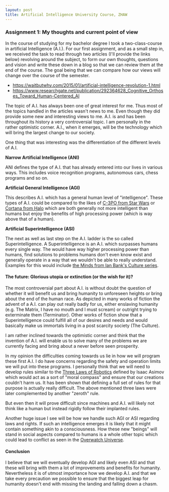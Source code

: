 ```yaml
---
layout: post
title: Artificial Intelligence University Course, ZHAW
---
```


### Assignment 1: My thoughts and current point of view

In the course of studying for my bachelor degree I took a two-class-course in artificial Intelligence (A.I.). For our first assignment, and as a small step in, we received the task to read through two articles (I'll provide the links below) revolving around the subject, to form our own thoughts, questions and vision and write these down in a blog so that we can review them at the end of the course. The goal being that we can compare how our views will change over the course of the semester.

* https://waitbutwhy.com/2015/01/artificial-intelligence-revolution-1.html
* https://www.researchgate.net/publication/292364628_Cognitive_Orthoses_Toward_Human-Centered_AI

The topic of A.I. has always been one of great interest for me. Thus most of the topics handled in the articles wasn't news to me. Even though they did provide some new and interesting views to me. 
A.I. is and has been throughout its history a very controversial topic. I am personally in the rather optimistic corner. A.I., when it emerges, will be the technology which will bring the largest change to our society. 

One thing that was interesting was the differentiation of the different levels of A.I.

**Narrow Artificial Intelligence (ANI)**

ANI defines the type of A.I. that has already entered into our lives in various ways. This includes voice recognition programs, autonomous cars, chess programs and so on.

**Artificial General Intelligence (AGI)**

This describes A.I. which has a general human level of "intelligence". These types of A.I. could be compared to the likes of [C-3PO from Star Wars](https://en.wikipedia.org/wiki/C-3PO) or [Cortana from Halo](https://en.wikipedia.org/wiki/Cortana_%28Halo%29) which are both generally not more intelligent than humans but enjoy the benefits of high processing power (which is way above that of a human).

**Artificial Superintelligence (ASI)** 

The next as well as last step on the A.I. ladder is the so called Superintelligence. A Superintelligence is an A.I. which surpasses humans every single way. The would have way higher processing power than humans, find solutions to problems humans don't even know exist and generally operate in a way that we wouldn't be able to really understand. Examples for this would include [the Minds from Ian Bank's Culture series](https://en.wikipedia.org/wiki/Mind_%28The_Culture%29).

#### The future: Glorious utopia or extinction (or the wish for it)?

The most controversial part about A.I. is without doubt the question of whether it will benefit us and bring humanity to unforeseen heights or bring about the end of the human race. 
As depicted in many works of fiction the advent of a A.I. can play out really badly for us, either enslaving humanity (e.g. The Matrix, I have no mouth and I must scream) or outright trying to exterminate them (Terminator). Other works of fiction show that a Superintelligence could fulfill all of our desires and needs and would basically make us immortals living in a post scarcity society (The Culture).

I am rather inclined towards the optimistic corner and think that the invention of A.I. will enable us to solve many of the problems we are currently facing and bring about a never before seen prosperity. 

In my opinion the difficulties coming towards us lie in how we will program these first A.I. I do have concerns regarding the safety and operation limits we will put into these programs. I personally think that we will need to develop rules similar to the [Three Laws of Robotics](https://en.wikipedia.org/wiki/Three_Laws_of_Robotics) defined by Isaac Asimov which would act as a sort of "moral compass" and ensure that our creations couldn't harm us. It has been shown that defining a full set of rules for that purpose is actually really difficult. The above mentioned three laws were later complemented by another "zeroth" rule. 

But even then it will prove difficult since machines and A.I. will likely not think like a human but instead rigidly follow their implanted rules. 

Another huge issue I see will be how we handle such AGI or ASI regarding laws and rights. If such an intelligence emerges it is likely that it might contain something akin to a consciousness. How these new "beings" will stand in social aspects compared to humans is a whole other topic which could lead to conflict as seen in the [Overwatch Universe](http://overwatch.wikia.com/wiki/Omnic_Crisis). 

#### Conclusion

I believe that we will eventually develop AGI and likely even ASI and that these will bring with them a lot of improvements and benefits for humanity. Nevertheless it is of utmost importance how we develop A.I. and that we take every precaution we possible to ensure that the biggest leap for humanity doesn't end with missing the landing and falling down a chasm.
